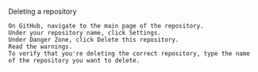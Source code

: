 
Deleting a repository

    On GitHub, navigate to the main page of the repository.
    Under your repository name, click Settings.
    Under Danger Zone, click Delete this repository.
    Read the warnings.
    To verify that you're deleting the correct repository, type the name of the repository you want to delete.